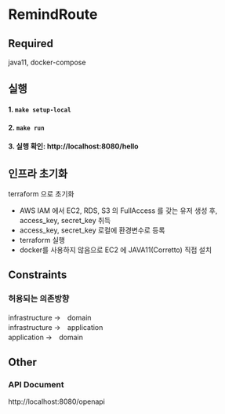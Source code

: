 # RemindRoute

## Required
java11, docker-compose

## 실행
#### 1. `make setup-local`
#### 2. `make run`
#### 3. 실행 확인: http://localhost:8080/hello

## 인프라 초기화
terraform 으로 초기화
- AWS IAM 에서 EC2, RDS, S3 의 FullAccess 를 갖는 유저 생성 후, access_key, secret_key 취득
- access_key, secret_key 로컬에 환경변수로 등록
- terraform 실행
- docker를 사용하지 않음으로 EC2 에 JAVA11(Corretto) 직접 설치  

## Constraints
### 허용되는 의존방향
infrastructure →　domain  
infrastructure →　application  
application →　domain

## Other
### API Document
http://localhost:8080/openapi